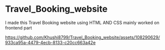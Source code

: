 # Travel_Booking_website
I made this Travel Booking website using HTML AND CSS mainly worked on frontend part


https://github.com/Khushi8799/Travel_Booking_website/assets/108290629/933ca95a-4479-4ecb-8133-c20cc663a42e

